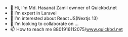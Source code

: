 - 👋 Hi, I’m Md. Hasanat Zamil ownner of Quickbd.net
- 👀 I’m expert in Laravel
- 🌱 I’m interested about React JS(Nextjs 13)
- 💞️ I’m looking to collaborate on ...
- 📫 How to reach me 8801916112075/www.quickbd.net

<!---
quickbd/quickbd is a website development  special custom repository because its `README.md` (this file) appears on your GitHub profile.
You can click the Preview link to take a look at your changes.
--->
